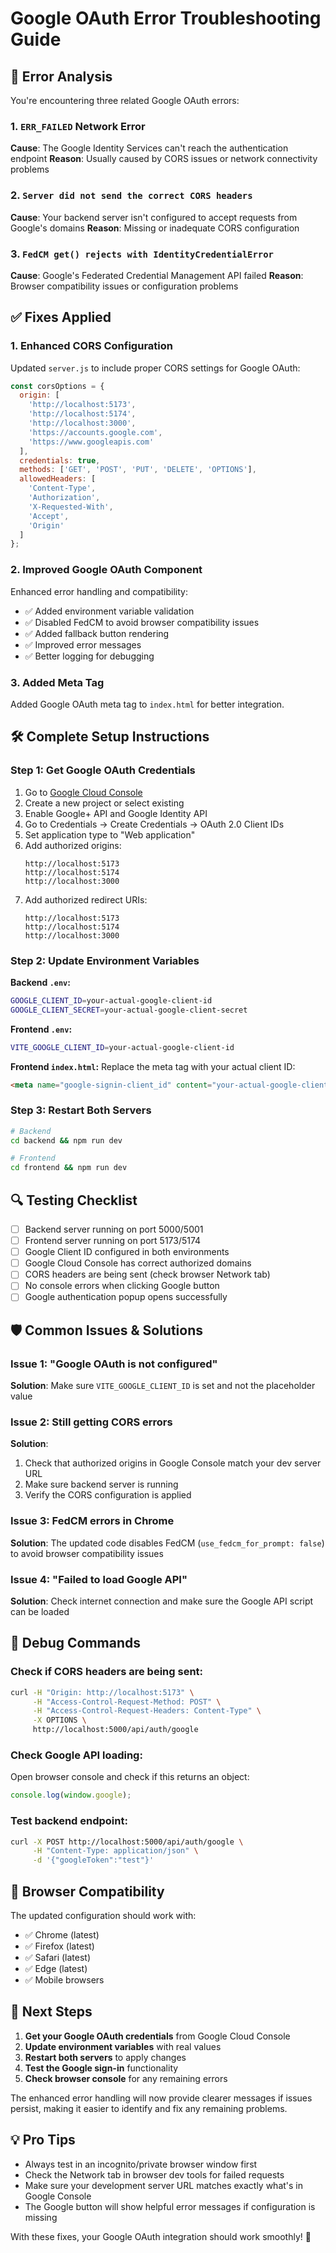 # Google OAuth Error Troubleshooting Guide

## 🚨 Error Analysis

You're encountering three related Google OAuth errors:

### 1. `ERR_FAILED` Network Error
**Cause**: The Google Identity Services can't reach the authentication endpoint
**Reason**: Usually caused by CORS issues or network connectivity problems

### 2. `Server did not send the correct CORS headers`
**Cause**: Your backend server isn't configured to accept requests from Google's domains
**Reason**: Missing or inadequate CORS configuration

### 3. `FedCM get() rejects with IdentityCredentialError`
**Cause**: Google's Federated Credential Management API failed
**Reason**: Browser compatibility issues or configuration problems

## ✅ Fixes Applied

### 1. Enhanced CORS Configuration
Updated `server.js` to include proper CORS settings for Google OAuth:

```javascript
const corsOptions = {
  origin: [
    'http://localhost:5173',
    'http://localhost:5174', 
    'http://localhost:3000',
    'https://accounts.google.com',
    'https://www.googleapis.com'
  ],
  credentials: true,
  methods: ['GET', 'POST', 'PUT', 'DELETE', 'OPTIONS'],
  allowedHeaders: [
    'Content-Type',
    'Authorization', 
    'X-Requested-With',
    'Accept',
    'Origin'
  ]
};
```

### 2. Improved Google OAuth Component
Enhanced error handling and compatibility:

- ✅ Added environment variable validation
- ✅ Disabled FedCM to avoid browser compatibility issues
- ✅ Added fallback button rendering
- ✅ Improved error messages
- ✅ Better logging for debugging

### 3. Added Meta Tag
Added Google OAuth meta tag to `index.html` for better integration.

## 🛠️ Complete Setup Instructions

### Step 1: Get Google OAuth Credentials

1. Go to [Google Cloud Console](https://console.cloud.google.com/)
2. Create a new project or select existing
3. Enable Google+ API and Google Identity API
4. Go to Credentials → Create Credentials → OAuth 2.0 Client IDs
5. Set application type to "Web application"
6. Add authorized origins:
   ```
   http://localhost:5173
   http://localhost:5174
   http://localhost:3000
   ```
7. Add authorized redirect URIs:
   ```
   http://localhost:5173
   http://localhost:5174
   http://localhost:3000
   ```

### Step 2: Update Environment Variables

**Backend `.env`:**
```bash
GOOGLE_CLIENT_ID=your-actual-google-client-id
GOOGLE_CLIENT_SECRET=your-actual-google-client-secret
```

**Frontend `.env`:**
```bash
VITE_GOOGLE_CLIENT_ID=your-actual-google-client-id
```

**Frontend `index.html`:**
Replace the meta tag with your actual client ID:
```html
<meta name="google-signin-client_id" content="your-actual-google-client-id" />
```

### Step 3: Restart Both Servers
```bash
# Backend
cd backend && npm run dev

# Frontend  
cd frontend && npm run dev
```

## 🔍 Testing Checklist

- [ ] Backend server running on port 5000/5001
- [ ] Frontend server running on port 5173/5174
- [ ] Google Client ID configured in both environments
- [ ] Google Cloud Console has correct authorized domains
- [ ] CORS headers are being sent (check browser Network tab)
- [ ] No console errors when clicking Google button
- [ ] Google authentication popup opens successfully

## 🛡️ Common Issues & Solutions

### Issue 1: "Google OAuth is not configured"
**Solution**: Make sure `VITE_GOOGLE_CLIENT_ID` is set and not the placeholder value

### Issue 2: Still getting CORS errors
**Solution**: 
1. Check that authorized origins in Google Console match your dev server URL
2. Make sure backend server is running
3. Verify the CORS configuration is applied

### Issue 3: FedCM errors in Chrome
**Solution**: The updated code disables FedCM (`use_fedcm_for_prompt: false`) to avoid browser compatibility issues

### Issue 4: "Failed to load Google API"
**Solution**: Check internet connection and make sure the Google API script can be loaded

## 🔧 Debug Commands

### Check if CORS headers are being sent:
```bash
curl -H "Origin: http://localhost:5173" \
     -H "Access-Control-Request-Method: POST" \
     -H "Access-Control-Request-Headers: Content-Type" \
     -X OPTIONS \
     http://localhost:5000/api/auth/google
```

### Check Google API loading:
Open browser console and check if this returns an object:
```javascript
console.log(window.google);
```

### Test backend endpoint:
```bash
curl -X POST http://localhost:5000/api/auth/google \
     -H "Content-Type: application/json" \
     -d '{"googleToken":"test"}'
```

## 📱 Browser Compatibility

The updated configuration should work with:
- ✅ Chrome (latest)
- ✅ Firefox (latest) 
- ✅ Safari (latest)
- ✅ Edge (latest)
- ✅ Mobile browsers

## 🚀 Next Steps

1. **Get your Google OAuth credentials** from Google Cloud Console
2. **Update environment variables** with real values
3. **Restart both servers** to apply changes
4. **Test the Google sign-in** functionality
5. **Check browser console** for any remaining errors

The enhanced error handling will now provide clearer messages if issues persist, making it easier to identify and fix any remaining problems.

## 💡 Pro Tips

- Always test in an incognito/private browser window first
- Check the Network tab in browser dev tools for failed requests
- Make sure your development server URL matches exactly what's in Google Console
- The Google button will show helpful error messages if configuration is missing

With these fixes, your Google OAuth integration should work smoothly! 🎉